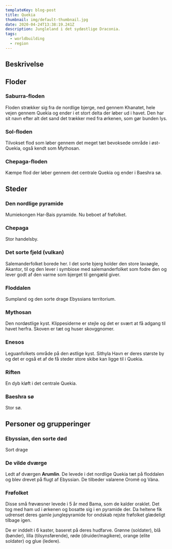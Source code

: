 ```yaml
---
templateKey: blog-post
title: Quekia
thumbnail: img/default-thumbnail.jpg
date: 2020-04-24T13:38:19.241Z
description: Jungleland i det sydøstlige Draconia.
tags:
  - worldbuilding
  - region
---
```

## Beskrivelse

## Floder
### Saburra-floden
Floden strækker sig fra de nordlige bjerge, ned gennem Khanatet, hele vejen gennem Quekia og ender i et stort delta der løber ud i havet. Den har sit navn efter alt det sand det trækker med fra ørkenen, som gør bunden lys.

### Sol-floden
Tilvokset flod som løber gennem det meget tæt bevoksede område i øst-Quekia, også kendt som Mythosan.

### Chepaga-floden
Kæmpe flod der løber gennem det centrale Quekia og ender i Baeshra sø.

## Steder

### Den nordlige pyramide
Mumiekongen Har-Bais pyramide. Nu beboet af frøfolket.

### Chepaga
Stor handelsby.

### Det sorte fjeld (vulkan)
Salemanderfolket borede her. I det sorte bjerg holder den store lavaøgle, Akantor, til og den lever i symbiose med salemanderfolket som fodre den og lever godt af den varme som bjerget til gengæld giver.

### Floddalen
Sumpland og den sorte drage Ebyssians territorium.

### Mythosan
Den nordøstlige kyst. Klippesiderne er stejle og det er svært at få adgang til havet herfra. Skoven er tæt og huser skovggnomer.

### Enesos
Leguanfolkets område på den østlige kyst. Sithyla Havn er deres største by og det er også et af de få steder store skibe kan ligge til i Quekia.

### Riften
En dyb kløft i det centrale Quekia.

### Baeshra sø
Stor sø.

## Personer og grupperinger

### Ebyssian, den sorte død
Sort drage

### De vilde dværge
Ledt af dværgen **Arumlin**. De levede i det nordlige Quekia tæt på floddalen og blev drevet på flugt af Ebyssian. De tilbeder valarene Oromë og Vána.

### Frøfolket
Disse små frøvæsner levede i 5 år med Bama, som de kalder oraklet. Det tog med ham ud i ørkenen og bosatte sig i en pyramide der. Da heltene fik udrenset deres gamle junglepyramide for ondskab rejste frøfolket glædeligt tilbage igen.

De er inddelt i 6 kaster, baseret på deres hudfarve. Grønne (soldater), blå (bønder), lilla (tilsynsførende), røde (druider/magikere), orange (elite soldater) og glue (ledere).

